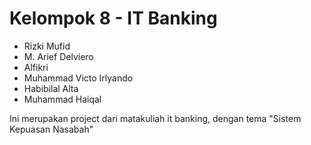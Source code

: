 Kelompok 8 - IT Banking
=======================

*   Rizki Mufid
*   M. Arief Delviero
*   Alfikri
*   Muhammad Victo Irlyando
*   Habibilal Alta
*   Muhammad Haiqal

Ini merupakan project dari matakuliah it banking, dengan tema "Sistem Kepuasan Nasabah"
